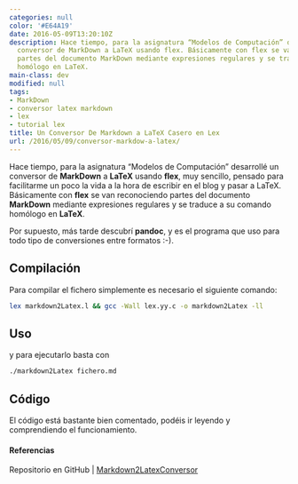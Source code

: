 ```yaml
---
categories: null
color: '#E64A19'
date: 2016-05-09T13:20:10Z
description: Hace tiempo, para la asignatura “Modelos de Computación” desarrollé un
  conversor de MarkDown a LaTeX usando flex. Básicamente con flex se van reconociendo
  partes del documento MarkDown mediante expresiones regulares y se traduce a su comando
  homólogo en LaTeX.
main-class: dev
modified: null
tags:
- MarkDown
- conversor latex markdown
- lex
- tutorial lex
title: Un Conversor De Markdown a LaTeX Casero en Lex
url: /2016/05/09/conversor-markdow-a-latex/
---
```


Hace tiempo, para la asignatura “Modelos de Computación” desarrollé un conversor de __MarkDown__  a __LaTeX__ usando __flex__, muy sencillo, pensado para facilitarme un poco la vida a la hora de escribir en el blog y pasar a LaTeX. Básicamente con __flex__ se van reconociendo partes del documento __MarkDown__ mediante expresiones regulares y se traduce a su comando homólogo en __LaTeX__.

Por supuesto, más tarde descubrí __pandoc__, y es el programa que uso para todo tipo de conversiones entre formatos :-).

<!--ad-->

## Compilación

Para compilar el fichero simplemente es necesario el siguiente comando:

```bash
lex markdown2Latex.l && gcc -Wall lex.yy.c -o markdown2Latex -ll
```

## Uso

y para ejecutarlo basta con

```bash
./markdown2Latex fichero.md
```

## Código

El código está bastante bien comentado, podéis ir leyendo y comprendiendo el funcionamiento.

<script src="https://gist.github.com/algui91/c285d73fc0fb113d3ea83dae29fd45a3.js"></script>

#### Referencias

Repositorio en GitHub \| [Markdown2LatexConversor](https://github.com/algui91/Markdown2LatexConversor "Markdown2LatexConversor")
